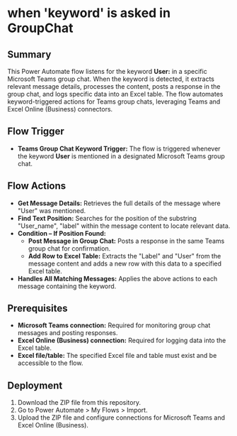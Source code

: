 # when 'keyword' is asked in GroupChat

## Summary

This Power Automate flow listens for the keyword **User:** in a specific Microsoft Teams group chat. When the keyword is detected, it extracts relevant message details, processes the content, posts a response in the group chat, and logs specific data into an Excel table. The flow automates keyword-triggered actions for Teams group chats, leveraging Teams and Excel Online (Business) connectors.

## Flow Trigger

- **Teams Group Chat Keyword Trigger:**
The flow is triggered whenever the keyword **User** is mentioned in a designated Microsoft Teams group chat.


## Flow Actions

- **Get Message Details:**
Retrieves the full details of the message where "User" was mentioned.
- **Find Text Position:**
Searches for the position of the substring "User_name", "label" within the message content to locate relevant data.
- **Condition – If Position Found:**
    - **Post Message in Group Chat:**
Posts a response in the same Teams group chat for confirmation.
    - **Add Row to Excel Table:**
Extracts the "Label" and "User" from the message content and adds a new row with this data to a specified Excel table.
- **Handles All Matching Messages:**
Applies the above actions to each message containing the keyword.


## Prerequisites

- **Microsoft Teams connection:**
Required for monitoring group chat messages and posting responses.
- **Excel Online (Business) connection:**
Required for logging data into the Excel table.
- **Excel file/table:**
The specified Excel file and table must exist and be accessible to the flow.


## Deployment

1. Download the ZIP file from this repository.
2. Go to Power Automate > My Flows > Import.
3. Upload the ZIP file and configure connections for Microsoft Teams and Excel Online (Business).


